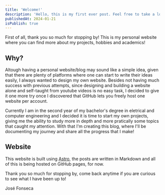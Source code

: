 ```yaml
---
title: 'Welcome!'
description: 'Hello, this is my first ever post. Feel free to take a look and discover how this project started.'
publishedAt: 2024-01-21
isPublish: true
---
```


First of all, thank you so much for stopping by! This is my personal website where you can find more about my projects, hobbies and academics!

## Why?

Altough having a personal website/blog may sound like a simple idea, given that there are plenty of platforms where one can start to write their ideas easily, I always wanted to design my own website. Besides not having much success with previous attempts, since designing and building a website alone and self-taught from youtube videos is no easy task, I decided to give it one more try once I discovered that GitHub lets you freely host one website per account.

Currently I am in the second year of my bachelor's degree in eletrical and computer engineering and I decided it is time to start my own projects, giving me the ability to study more in depth and more pratically some topics that caught my attention. With that I'm creating this blog, where I'll be documenting my journey and share all the progress that I make!

## Website 

This website is built using [Astro](https://astro.build/), the posts are written in Markdown and all of this is being hosted on GitHub pages, for now. 

Thank you so much for stopping by, come back anytime if you are curious to see what I have been up to! 

José Fonseca







